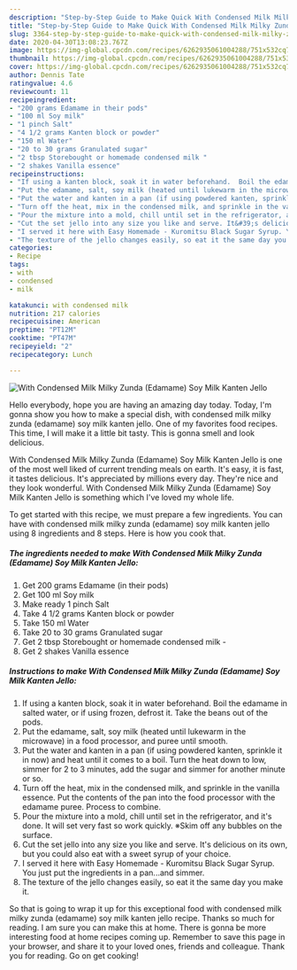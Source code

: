 ```yaml
---
description: "Step-by-Step Guide to Make Quick With Condensed Milk Milky Zunda (Edamame) Soy Milk Kanten Jello"
title: "Step-by-Step Guide to Make Quick With Condensed Milk Milky Zunda (Edamame) Soy Milk Kanten Jello"
slug: 3364-step-by-step-guide-to-make-quick-with-condensed-milk-milky-zunda-edamame-soy-milk-kanten-jello
date: 2020-04-30T13:08:23.767Z
image: https://img-global.cpcdn.com/recipes/6262935061004288/751x532cq70/with-condensed-milk-milky-zunda-edamame-soy-milk-kanten-jello-recipe-main-photo.jpg
thumbnail: https://img-global.cpcdn.com/recipes/6262935061004288/751x532cq70/with-condensed-milk-milky-zunda-edamame-soy-milk-kanten-jello-recipe-main-photo.jpg
cover: https://img-global.cpcdn.com/recipes/6262935061004288/751x532cq70/with-condensed-milk-milky-zunda-edamame-soy-milk-kanten-jello-recipe-main-photo.jpg
author: Dennis Tate
ratingvalue: 4.6
reviewcount: 11
recipeingredient:
- "200 grams Edamame in their pods"
- "100 ml Soy milk"
- "1 pinch Salt"
- "4 1/2 grams Kanten block or powder"
- "150 ml Water"
- "20 to 30 grams Granulated sugar"
- "2 tbsp Storebought or homemade condensed milk "
- "2 shakes Vanilla essence"
recipeinstructions:
- "If using a kanten block, soak it in water beforehand.  Boil the edamame in salted water, or if using frozen, defrost it. Take the beans out of the pods."
- "Put the edamame, salt, soy milk (heated until lukewarm in the microwave) in a food processor, and puree until smooth."
- "Put the water and kanten in a pan (if using powdered kanten, sprinkle it in now) and heat until it comes to a boil. Turn the heat down to low, simmer for 2 to 3 minutes, add the sugar and simmer for another minute or so."
- "Turn off the heat, mix in the condensed milk, and sprinkle in the vanilla essence. Put the contents of the pan into the food processor with the edamame puree. Process to combine."
- "Pour the mixture into a mold, chill until set in the refrigerator, and it&#39;s done. It will set very fast so work quickly. ※Skim off any bubbles on the surface."
- "Cut the set jello into any size you like and serve. It&#39;s delicious on its own, but you could also eat with a sweet syrup of your choice."
- "I served it here with Easy Homemade - Kuromitsu Black Sugar Syrup. You just put the ingredients in a pan...and simmer."
- "The texture of the jello changes easily, so eat it the same day you make it."
categories:
- Recipe
tags:
- with
- condensed
- milk

katakunci: with condensed milk 
nutrition: 217 calories
recipecuisine: American
preptime: "PT12M"
cooktime: "PT47M"
recipeyield: "2"
recipecategory: Lunch

---
```



![With Condensed Milk Milky Zunda (Edamame) Soy Milk Kanten Jello](https://img-global.cpcdn.com/recipes/6262935061004288/751x532cq70/with-condensed-milk-milky-zunda-edamame-soy-milk-kanten-jello-recipe-main-photo.jpg)

Hello everybody, hope you are having an amazing day today. Today, I'm gonna show you how to make a special dish, with condensed milk milky zunda (edamame) soy milk kanten jello. One of my favorites food recipes. This time, I will make it a little bit tasty. This is gonna smell and look delicious.



With Condensed Milk Milky Zunda (Edamame) Soy Milk Kanten Jello is one of the most well liked of current trending meals on earth. It's easy, it is fast, it tastes delicious. It's appreciated by millions every day. They're nice and they look wonderful. With Condensed Milk Milky Zunda (Edamame) Soy Milk Kanten Jello is something which I've loved my whole life.


To get started with this recipe, we must prepare a few ingredients. You can have with condensed milk milky zunda (edamame) soy milk kanten jello using 8 ingredients and 8 steps. Here is how you cook that.

<!--inarticleads1-->

##### The ingredients needed to make With Condensed Milk Milky Zunda (Edamame) Soy Milk Kanten Jello:

1. Get 200 grams Edamame (in their pods)
1. Get 100 ml Soy milk
1. Make ready 1 pinch Salt
1. Take 4 1/2 grams Kanten block or powder
1. Take 150 ml Water
1. Take 20 to 30 grams Granulated sugar
1. Get 2 tbsp Storebought or homemade condensed milk -
1. Get 2 shakes Vanilla essence




<!--inarticleads2-->

##### Instructions to make With Condensed Milk Milky Zunda (Edamame) Soy Milk Kanten Jello:

1. If using a kanten block, soak it in water beforehand.  Boil the edamame in salted water, or if using frozen, defrost it. Take the beans out of the pods.
1. Put the edamame, salt, soy milk (heated until lukewarm in the microwave) in a food processor, and puree until smooth.
1. Put the water and kanten in a pan (if using powdered kanten, sprinkle it in now) and heat until it comes to a boil. Turn the heat down to low, simmer for 2 to 3 minutes, add the sugar and simmer for another minute or so.
1. Turn off the heat, mix in the condensed milk, and sprinkle in the vanilla essence. Put the contents of the pan into the food processor with the edamame puree. Process to combine.
1. Pour the mixture into a mold, chill until set in the refrigerator, and it&#39;s done. It will set very fast so work quickly. ※Skim off any bubbles on the surface.
1. Cut the set jello into any size you like and serve. It&#39;s delicious on its own, but you could also eat with a sweet syrup of your choice.
1. I served it here with Easy Homemade - Kuromitsu Black Sugar Syrup. You just put the ingredients in a pan...and simmer.
1. The texture of the jello changes easily, so eat it the same day you make it.




So that is going to wrap it up for this exceptional food with condensed milk milky zunda (edamame) soy milk kanten jello recipe. Thanks so much for reading. I am sure you can make this at home. There is gonna be more interesting food at home recipes coming up. Remember to save this page in your browser, and share it to your loved ones, friends and colleague. Thank you for reading. Go on get cooking!
